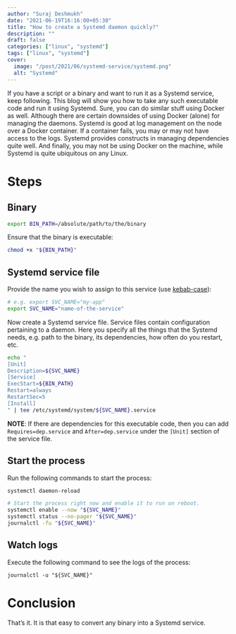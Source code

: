 ```yaml
---
author: "Suraj Deshmukh"
date: "2021-06-19T16:16:00+05:30"
title: "How to create a Systemd daemon quickly?"
description: ""
draft: false
categories: ["linux", "systemd"]
tags: ["linux", "systemd"]
cover:
  image: "/post/2021/06/systemd-service/systemd.png"
  alt: "Systemd"
---
```


If you have a script or a binary and want to run it as a Systemd service, keep following. This blog will show you how to take any such executable code and run it using Systemd. Sure, you can do similar stuff using Docker as well. Although there are certain downsides of using Docker (alone) for managing the daemons. Systemd is good at log management on the node over a Docker container. If a container fails, you may or may not have access to the logs. Systemd provides constructs in managing dependencies quite well. And finally, you may not be using Docker on the machine, while Systemd is quite ubiquitous on any Linux.

# Steps

## Binary

```bash
export BIN_PATH=/absolute/path/to/the/binary
```

Ensure that the binary is executable:

```bash
chmod +x "${BIN_PATH}"
```

## Systemd service file

Provide the name you wish to assign to this service (use [kebab-case](https://en.wikipedia.org/wiki/Letter_case#Special_case_styles)):

```bash
# e.g. export SVC_NAME="my-app"
export SVC_NAME="name-of-the-service"
```

Now create a Systemd service file. Service files contain configuration pertaining to a daemon. Here you specify all the things that the Systemd needs, e.g. path to the binary, its dependencies, how often do you restart, etc.

```bash
echo "
[Unit]
Description=${SVC_NAME}
[Service]
ExecStart=${BIN_PATH}
Restart=always
RestartSec=5
[Install]
" | tee /etc/systemd/system/${SVC_NAME}.service
```

**NOTE**: If there are dependencies for this executable code, then you can add `Requires=dep.service` and `After=dep.service` under the `[Unit]` section of the service file.

## Start the process

Run the following commands to start the process:

```bash
systemctl daemon-reload

# Start the process right now and enable it to run on reboot.
systemctl enable --now "${SVC_NAME}"
systemctl status --no-pager "${SVC_NAME}"
journalctl -fu "${SVC_NAME}"
```

## Watch logs

Execute the following command to see the logs of the process:

```
journalctl -u "${SVC_NAME}"
```

# Conclusion

That’s it. It is that easy to convert any binary into a Systemd service.
